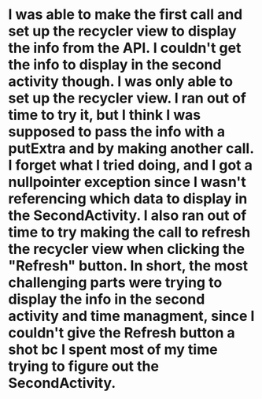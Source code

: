 # I was able to make the first call and set up the recycler view to display the info from the API. I couldn't get the info to display in the second activity though. I was only able to set up the recycler view. I ran out of time to try it, but I think I was supposed to pass the info with a putExtra and by making another call. I forget what I tried doing, and I got a nullpointer exception since I wasn't referencing which data to display in the SecondActivity. I also ran out of time to try making the call to refresh the recycler view when clicking the "Refresh" button. In short, the most challenging parts were trying to display the info in the second activity and time managment, since I couldn't give the Refresh button a shot bc I spent most of my time trying to figure out the SecondActivity. 
